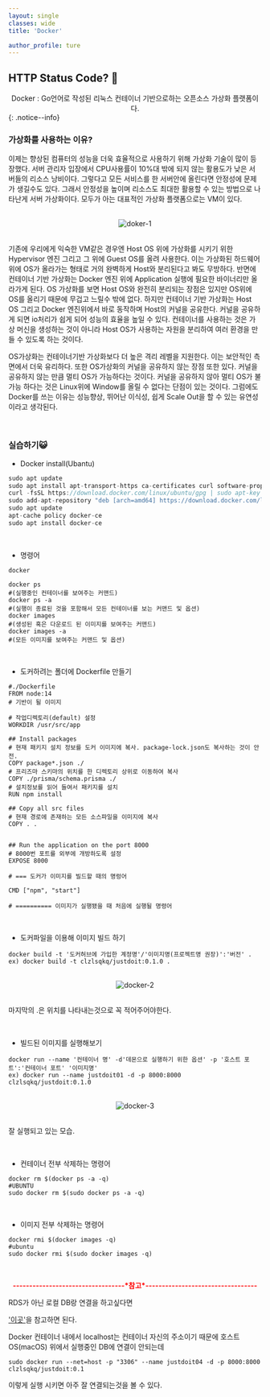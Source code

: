 ```yaml
---
layout: single
classes: wide
title: 'Docker'

author_profile: ture
---
```


## HTTP Status Code? 💯

<center>Docker : Go언어로 작성된 리눅스 컨테이너 기반으로하는 오픈소스 가상화 플랫폼이다.</center>
{: .notice--info}

### 가상화를 사용하는 이유?

이제는 향상된 컴퓨터의 성능을 더욱 효율적으로 사용하기 위해 가상화 기술이 많이 등장했다.
서버 관리자 입장에서 CPU사용률이 10%대 밖에 되지 않는 활용도가 낮은 서버들의 리소스 낭비이다. 그렇다고 모든 서비스를 한 서버안에 올린다면 안정성에 문제가 생길수도 있다. 그래서 안정성을 높이며 리소스도 최대한 활용할 수 있는 방법으로 나타난게 서버 가상화이다. 모두가 아는 대표적인 가상화 플랫폼으로는 VM이 있다.

<br>
<center><img src="../images/2021-10-27-first/doker-1.png" alt="doker-1" /></center>
<br>

기존에 우리에게 익숙한 VM같은 경우엔 Host OS 위에 가상화를 시키기 위한 Hypervisor 엔진 그리고 그 위에 Guest OS를 올려 사용한다. 이는 가상화된 하드웨어 위에 OS가 올라가는 형태로 거의 완벽하게 Host와 분리된다고 봐도 무방하다. 반면에 컨테이너 기반 가상화는 Docker 엔진 위에 Application 실행에 필요한 바이너리만 올라가게 된다. OS 가상화를 보면 Host OS와 완전히 분리되는 장점은 있지만 OS위에 OS를 올리기 때문에 무겁고 느릴수 밖에 없다. 하지만 컨테이너 기반 가상화는 Host OS 그리고 Docker 엔진위에서 바로 동작하며 Host의 커널을 공유한다. 커널을 공유하게 되면 io처리가 쉽게 되어 성능의 효율을 높일 수 있다. 컨테이너를 사용하는 것은 가상 머신을 생성하는 것이 아니라 Host OS가 사용하는 자원을 분리하여 여러 환경을 만들 수 있도록 하는 것이다.

OS가상화는 컨테이너기반 가상화보다 더 높은 격리 레벨을 지원한다. 이는 보안적인 측면에서 더욱 유리하다.
또한 OS가상화의 커널을 공유하지 않는 장점 또한 있다. 커널을 공유하지 않는 만큼 멀티 OS가 가능하다는 것이다. 커널을 공유하지 않아 멀티 OS가 불가능 하다는 것은 Linux위에 Window를 올릴 수 없다는 단점이 있는 것이다. 그럼에도 Docker를 쓰는 이유는 성능향상, 뛰어난 이식성, 쉽게 Scale Out을 할 수 있는 유연성이라고 생각된다.

<br>

### 실습하기😺

- Docker install(Ubantu)

```java
sudo apt update
sudo apt install apt-transport-https ca-certificates curl software-properties-common
curl -fsSL https://download.docker.com/linux/ubuntu/gpg | sudo apt-key add -
sudo add-apt-repository "deb [arch=amd64] https://download.docker.com/linux/ubuntu bionic stable"
sudo apt update
apt-cache policy docker-ce
sudo apt install docker-ce
```

<br>

- 명령어

```
docker

docker ps
#(실행중인 컨테이너를 보여주는 커맨드)
docker ps -a
#(실행이 종료된 것을 포함해서 모든 컨테이너를 보는 커맨드 및 옵션)
docker images
#(생성된 혹은 다운로드 된 이미지를 보여주는 커맨드)
docker images -a
#(모든 이미지를 보여주는 커맨드 및 옵션)
```

<br>

- 도커하려는 폴더에 Dockerfile 만들기

```
#./Dockerfile
FROM node:14
# 기반이 될 이미지

# 작업디렉토리(default) 설정
WORKDIR /usr/src/app

## Install packages
# 현재 패키지 설치 정보를 도커 이미지에 복사. package-lock.json도 복사하는 것이 안전.
COPY package*.json ./
# 프리즈마 스키마의 위치를 한 디렉토리 상위로 이동하여 복사
COPY ./prisma/schema.prisma ./
# 설치정보를 읽어 들여서 패키지를 설치
RUN npm install

## Copy all src files
# 현재 경로에 존재하는 모든 소스파일을 이미지에 복사
COPY . .


## Run the application on the port 8000
# 8000번 포트를 외부에 개방하도록 설정
EXPOSE 8000

# === 도커가 이미지를 빌드할 때의 명렁어

CMD ["npm", "start"]

# ========== 이미지가 실행됐을 때 처음에 실행될 명령어
```

<br>

- 도커파일을 이용해 이미지 빌드 하기

```
docker build -t '도커허브에 가입한 계정명'/'이미지명(프로젝트명 권장)':'버전' .
ex) docker build -t clzlsqkq/justdoit:0.1.0 .
```

<br>
<center><img src="../images/2021-10-27-first/docker-2.png" alt="docker-2" /></center>
<br>

마지막의 .은 위치를 나타내는것으로 꼭 적어주어야한다.

<br>

- 빌드된 이미지를 실행해보기

```
docker run --name '컨테이너 명' -d'데몬으로 실행하기 위한 옵션' -p '호스트 포트':'컨테이너 포트' '이미지명'
ex) docker run --name justdoit01 -d -p 8000:8000 clzlsqkq/justdoit:0.1.0
```

<br>
<center><img src="../images/2021-10-27-first/docker-3.png" alt="docker-3" /></center>
<br>

잘 실행되고 있는 모습.

<br>

- 컨테이너 전부 삭제하는 명령어

```
docker rm $(docker ps -a -q)
#UBUNTU
sudo docker rm $(sudo docker ps -a -q)
```

<br>

- 이미지 전부 삭제하는 명령어

```
docker rmi $(docker images -q)
#ubuntu
sudo docker rmi $(sudo docker images -q)
```

<br>

<center><p style="font-weight:bold; color:red">----------------------------------*참고*----------------------------------</p></center>

RDS가 아닌 로컬 DB랑 연결을 하고싶다면

<a href="https://hoonpro.tistory.com/14">'이곳'</a>을 참고하면 된다.

Docker 컨테이너 내에서 localhost는 컨테이너 자신의 주소이기 때문에 호스트 OS(macOS) 위에서 실행중인 DB에 연결이 안되는데

```
sudo docker run --net=host -p "3306" --name justdoit04 -d -p 8000:8000 clzlsqkq/justdoit:0.1
```

이렇게 실행 시키면 아주 잘 연결되는것을 볼 수 있다.
